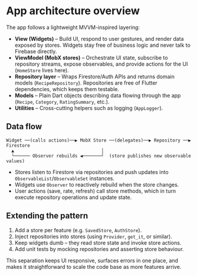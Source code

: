 # App architecture overview

The app follows a lightweight MVVM-inspired layering:

- **View (Widgets)** – Build UI, respond to user gestures, and render data exposed by stores. Widgets stay free of business logic and never talk to Firebase directly.
- **ViewModel (MobX stores)** – Orchestrate UI state, subscribe to repository streams, expose observables, and provide actions for the UI (`HomeStore` lives here).
- **Repository layer** – Wraps Firestore/Auth APIs and returns domain models (`RecipeRepository`). Repositories are free of Flutter dependencies, which keeps them testable.
- **Models** – Plain Dart objects describing data flowing through the app (`Recipe`, `Category`, `RatingSummary`, etc.).
- **Utilities** – Cross-cutting helpers such as logging (`AppLogger`).

## Data flow

```
Widget ──(calls actions)──▶ MobX Store ──(delegates)──▶ Repository ──▶ Firestore
  ▲                                 │
  └────── Observer rebuilds ◀───────┘  (store publishes new observable values)
```

- Stores listen to Firestore via repositories and push updates into `ObservableList`/`ObservableSet` instances.
- Widgets use `Observer` to reactively rebuild when the store changes.
- User actions (save, rate, refresh) call store methods, which in turn execute repository operations and update state.

## Extending the pattern

1. Add a store per feature (e.g. `SavedStore`, `AuthStore`).
2. Inject repositories into stores (using `Provider`, `get_it`, or similar).
3. Keep widgets dumb – they read store state and invoke store actions.
4. Add unit tests by mocking repositories and asserting store behaviour.

This separation keeps UI responsive, surfaces errors in one place, and makes it straightforward to scale the code base as more features arrive.
